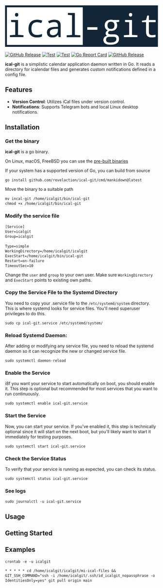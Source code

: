<p align="center"><img alt="go-srs" src="logo.png"/></p>

[![GitHub Release](https://img.shields.io/badge/built_with-Go-00ADD8.svg?style=flat)]()
[![Test](https://github.com/revelaction/ical-git/actions/workflows/test.yml/badge.svg)](https://github.com/revelaction/ical-git/actions/workflows/test.yml)
[![Test](https://github.com/revelaction/ical-git/actions/workflows/build.yml/badge.svg)](https://github.com/revelaction/ical-git/actions/workflows/build.yml)
[![Go Report Card](https://goreportcard.com/badge/github.com/revelaction/ical-git)](https://goreportcard.com/report/github.com/revelaction/ical-git)
[![GitHub Release](https://img.shields.io/github/v/release/revelaction/ical-git?style=flat)]() 

**ical-git** is a simplistic calendar application daemon written in Go. It reads a
directory for icalendar files and generates custom notifications defined in a
config file.

## Features

- **Version Control**: Utilizes iCal files under version control.
- **Notifications**: Supports Telegram bots and local Linux desktop notifications.

## Installation

### Get the binary

**ical-git** is a go binary.

On Linux, macOS, FreeBSD you can use the [pre-built binaries](https://github.com/revelaction/ical-git/releases/) 

If your system has a supported version of Go, you can build from source

```console
go install github.com/revelaction/ical-git/cmd/mankidown@latest
```

Move the binary to a suitable path

```console
mv incal-git /home/icalgit/bin/ical-git
chmod +x /home/icalgit/bin/ical-git
```

### Modify the service file

``` 
[Service]
User=icalgit
Group=icalgit

Type=simple
WorkingDirectory=/home/icalgit/icalgit
ExecStart=/home/icalgit/bin/ical-git
Restart=on-failure
TimeoutSec=10
```

Change the `user` and `group` to your own user.
Make sure `WorkingDirectory` and `ExecStart` points to existing own paths.


### Copy the Service File to the Systemd Directory

You need to copy your .service file to the `/etc/systemd/system`
directory. This is where systemd looks for service files. You'll need superuser
privileges to do this. 

```console
sudo cp ical-git.service /etc/systemd/system/
```

### Reload Systemd Daemon: 

After adding or modifying any service file, you need to reload the systemd daemon so it can recognize the new or changed service file.
```console
sudo systemctl daemon-reload
```

### Enable the Service

i8f you want your service to start automatically on boot, you should enable it.
This step is optional but recommended for most services that you want to run
continuously.

```console
sudo systemctl enable ical-git.service 
```

### Start the Service

Now, you can start your service. If you've enabled it, this step is technically
optional since it will start on the next boot, but you'll likely want to start
it immediately for testing purposes.

```console
sudo systemctl start ical-git.service 
```

### Check the Service Status 
To verify that your service is running as expected, you can check its status.

```console
sudo systemctl status ical-git.service 
```

### See logs

```console
sudo journalctl -u ical-git.service 
```


## Usage




## Getting Started


## Examples


```console
crontab -e -u icalgit

```
```cron
* * * * * cd /home/icalgit/icalgit/mi-ical-files && GIT_SSH_COMMAND="ssh -i /home/icalgit/.ssh/id_icalgit_nopassphrase -o IdentitiesOnly=yes" git pull origin main 
```

